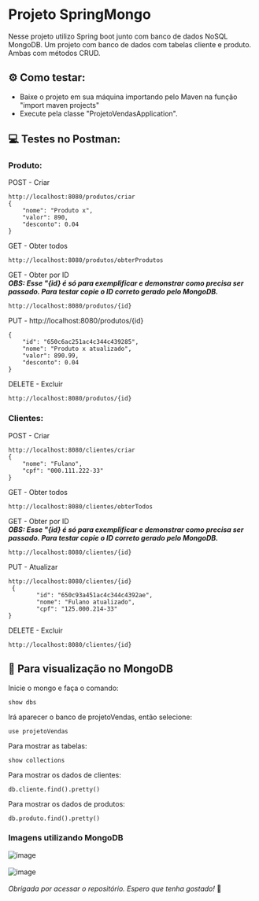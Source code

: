 # Projeto SpringMongo
Nesse projeto utilizo Spring boot junto com banco de dados NoSQL MongoDB. Um projeto com banco de dados com tabelas cliente e produto. Ambas com métodos CRUD.

## ⚙️ Como testar:
- Baixe o projeto em sua máquina importando pelo Maven na função "import maven projects"
- Execute pela classe "ProjetoVendasApplication".
## 💻 Testes no Postman:
### Produto:
POST - Criar
```
http://localhost:8080/produtos/criar
{
    "nome": "Produto x",
    "valor": 890,
    "desconto": 0.04
}
```
GET - Obter todos
```
http://localhost:8080/produtos/obterProdutos
```
GET - Obter por ID <br> 
**_OBS: Esse "{id} é só para exemplificar e demonstrar como precisa ser passado. Para testar copie o ID correto gerado pelo MongoDB._**
```
http://localhost:8080/produtos/{id}
```
PUT - http://localhost:8080/produtos/{id}
```
{
    "id": "650c6ac251ac4c344c439285",
    "nome": "Produto x atualizado",
    "valor": 890.99,
    "desconto": 0.04
}
```
DELETE - Excluir
```
http://localhost:8080/produtos/{id}
```
### Clientes:
POST - Criar
```
http://localhost:8080/clientes/criar
{
    "nome": "Fulano",
    "cpf": "000.111.222-33"
}
```
GET - Obter todos
```
http://localhost:8080/clientes/obterTodos
```
GET - Obter por ID <br>
**_OBS: Esse "{id} é só para exemplificar e demonstrar como precisa ser passado. Para testar copie o ID correto gerado pelo MongoDB._**
```
http://localhost:8080/clientes/{id}
```
PUT - Atualizar 
```
http://localhost:8080/clientes/{id}
 {
        "id": "650c93a451ac4c344c4392ae",
        "nome": "Fulano atualizado",
        "cpf": "125.000.214-33"
}
```
DELETE - Excluir 
```
http://localhost:8080/clientes/{id}
```
## 📢 Para visualização no MongoDB
Inicie o mongo e faça o comando:
```
show dbs
 ```
Irá aparecer o banco de projetoVendas, então selecione:
```
use projetoVendas
```
Para mostrar as tabelas:
```
show collections
```
Para mostrar os dados de clientes:
```
db.cliente.find().pretty()
```
Para mostrar os dados de produtos:
```
db.produto.find().pretty()
```
### Imagens utilizando MongoDB
![image](https://github.com/llary-y/projetoSpringMongo/assets/141759410/d0188159-53ea-4fd9-a490-c4af737c90fb) <br> <br>
![image](https://github.com/llary-y/projetoSpringMongo/assets/141759410/92209ebf-723c-4d6c-acf6-75bf93590ca3) <br> <br>
_Obrigada por acessar o repositório. Espero que tenha gostado!_ 👋 


